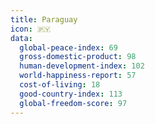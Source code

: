 ```yaml
---
title: Paraguay
icon: 🇵🇾
data:
  global-peace-index: 69
  gross-domestic-product: 98
  human-development-index: 102
  world-happiness-report: 57
  cost-of-living: 18
  good-country-index: 113
  global-freedom-score: 97
---
```


